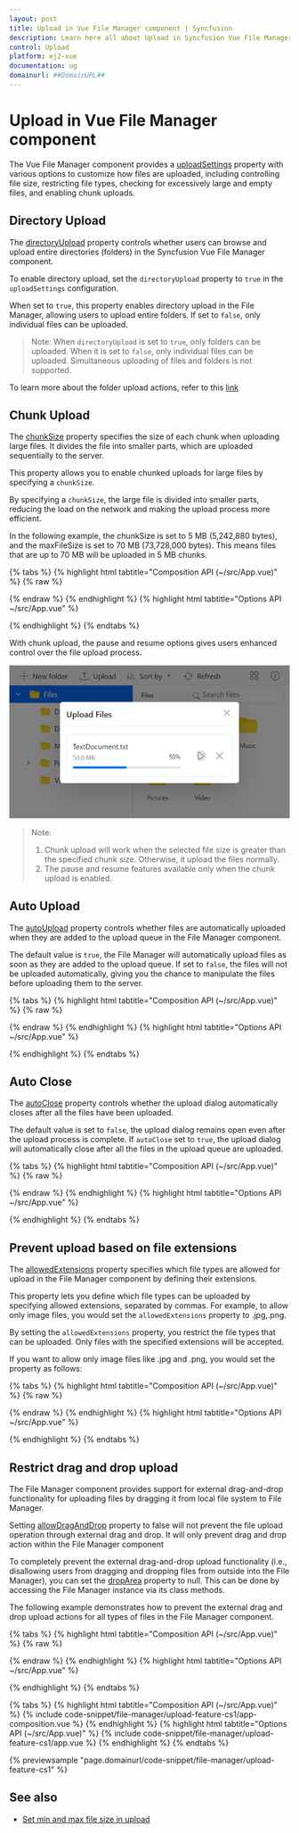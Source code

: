```yaml
---
layout: post
title: Upload in Vue File Manager component | Syncfusion
description: Learn here all about Upload in Syncfusion Vue File Manager component of Syncfusion Essential JS 2 and more.
control: Upload 
platform: ej2-vue
documentation: ug
domainurl: ##DomainURL##
---
```


# Upload in Vue File Manager component

The Vue File Manager component provides a [uploadSettings](https://ej2.syncfusion.com/vue/documentation/api/file-manager/#uploadsettings) property with various options to customize how files are uploaded, including controlling file size, restricting file types, checking for excessively large and empty files, and enabling chunk uploads.

## Directory Upload

The [directoryUpload](https://ej2.syncfusion.com/vue/documentation/api/file-manager/uploadSettingsModel/#directoryupload) property controls whether users can browse and upload entire directories (folders) in the Syncfusion Vue File Manager component. 

To enable directory upload, set the `directoryUpload` property to `true` in the `uploadSettings` configuration.

When set to `true`, this property enables directory upload in the File Manager, allowing users to upload entire folders. If set to `false`, only individual files can be uploaded. 

>Note: When `directoryUpload` is set to `true`, only folders can be uploaded. When it is set to `false`, only individual files can be uploaded. Simultaneous uploading of files and folders is not supported.

To learn more about the folder upload actions, refer to this [link](https://ej2.syncfusion.com/vue/documentation/file-manager/file-operations#folder-upload-support)

## Chunk Upload

The [chunkSize](https://ej2.syncfusion.com/vue/documentation/api/file-manager/uploadSettingsModel/#chunksize) property specifies the size of each chunk when uploading large files. It divides the file into smaller parts, which are uploaded sequentially to the server.

This property allows you to enable chunked uploads for large files by specifying a `chunkSize`.

By specifying a `chunkSize`, the large file is divided into smaller parts, reducing the load on the network and making the upload process more efficient.

In the following example, the chunkSize is set to 5 MB (5,242,880 bytes), and the maxFileSize is set to 70 MB (73,728,000 bytes). This means files that are up to 70 MB will be uploaded in 5 MB chunks.

{% tabs %}
{% highlight html tabtitle="Composition API (~/src/App.vue)" %}
{% raw %}
<script setup>
import { provide } from "vue";
import { FileManagerComponent as EjsFilemanager, DetailsView, NavigationPane, Toolbar } from "@syncfusion/ej2-vue-filemanager";

const ajaxSettings =
{
    url: "https://ej2-aspcore-service.azurewebsites.net/api/FileManager/FileOperations",
    getImageUrl: "https://ej2-aspcore-service.azurewebsites.net/api/FileManager/GetImage",
    uploadUrl: "https://ej2-aspcore-service.azurewebsites.net/api/FileManager/Upload",
    downloadUrl: "https://ej2-aspcore-service.azurewebsites.net/api/FileManager/Download"
};
provide('filemanager', [DetailsView, NavigationPane, Toolbar]);
const uploadSettings = { chunkSize: 5242880, maxFileSize: 73728000 };
</script>
{% endraw %}
{% endhighlight %}
{% highlight html tabtitle="Options API ~/src/App.vue" %}
<script>
import { FileManagerComponent, DetailsView, NavigationPane, Toolbar } from "@syncfusion/ej2-vue-filemanager";

export default {
    name: "App",
    components: {
        "ejs-filemanager":FileManagerComponent
    },
    data () {
        return {
           ajaxSettings:
            {
                url: "https://ej2-aspcore-service.azurewebsites.net/api/FileManager/FileOperations",
                getImageUrl: "https://ej2-aspcore-service.azurewebsites.net/api/FileManager/GetImage",
                uploadUrl: "https://ej2-aspcore-service.azurewebsites.net/api/FileManager/Upload",
                downloadUrl: "https://ej2-aspcore-service.azurewebsites.net/api/FileManager/Download"
            },
            uploadSettings: { chunkSize: 5242880, maxFileSize: 73728000 }    // Additional upload settings can be added here
        };
    },
    provide: {
        filemanager: [DetailsView, NavigationPane, Toolbar]
    }
}
</script>

{% endhighlight %}
{% endtabs %}

With chunk upload, the pause and resume options gives users enhanced control over the file upload process.

![Vue File Manager with chunkUpload](./images/filemanager-chunkupload.png "File Manager chunkUpload")

>Note: 
>1. Chunk upload will work when the selected file size is greater than the specified chunk size. Otherwise, it upload the files normally. 
>2. The pause and resume features available only when the chunk upload is enabled.

## Auto Upload

The [autoUpload](https://ej2.syncfusion.com/vue/documentation/api/file-manager/uploadSettingsModel/#autoupload) property controls whether files are automatically uploaded when they are added to the upload queue in the File Manager component.

The default value is `true`, the File Manager will automatically upload files as soon as they are added to the upload queue. If set to `false`, the files will not be uploaded automatically, giving you the chance to manipulate the files before uploading them to the server.

{% tabs %}
{% highlight html tabtitle="Composition API (~/src/App.vue)" %}
{% raw %}
<script setup>
import { provide } from "vue";
import { FileManagerComponent as EjsFilemanager, DetailsView, NavigationPane, Toolbar } from "@syncfusion/ej2-vue-filemanager";

const ajaxSettings =
{
    url: "https://ej2-aspcore-service.azurewebsites.net/api/FileManager/FileOperations",
    getImageUrl: "https://ej2-aspcore-service.azurewebsites.net/api/FileManager/GetImage",
    uploadUrl: "https://ej2-aspcore-service.azurewebsites.net/api/FileManager/Upload",
    downloadUrl: "https://ej2-aspcore-service.azurewebsites.net/api/FileManager/Download"
};
provide('filemanager', [DetailsView, NavigationPane, Toolbar]);
const uploadSettings = { autoUpload: false };
</script>
{% endraw %}
{% endhighlight %}
{% highlight html tabtitle="Options API ~/src/App.vue" %}
<script>
import { FileManagerComponent, DetailsView, NavigationPane, Toolbar } from "@syncfusion/ej2-vue-filemanager";

export default {
    name: "App",
    components: {
        "ejs-filemanager":FileManagerComponent
    },
    data () {
        return {
           ajaxSettings:
            {
                url: "https://ej2-aspcore-service.azurewebsites.net/api/FileManager/FileOperations",
                getImageUrl: "https://ej2-aspcore-service.azurewebsites.net/api/FileManager/GetImage",
                uploadUrl: "https://ej2-aspcore-service.azurewebsites.net/api/FileManager/Upload",
                downloadUrl: "https://ej2-aspcore-service.azurewebsites.net/api/FileManager/Download"
            },
            uploadSettings: { autoUpload: false }    // Additional upload settings can be added here
        };
    },
    provide: {
        filemanager: [DetailsView, NavigationPane, Toolbar]
    }
}
</script>

{% endhighlight %}
{% endtabs %}

## Auto Close

The [autoClose](https://ej2.syncfusion.com/vue/documentation/api/file-manager/uploadSettingsModel/#autoclose) property controls whether the upload dialog automatically closes after all the files have been uploaded.

The default value is set to `false`, the upload dialog remains open even after the upload process is complete. If `autoClose` set to `true`, the upload dialog will automatically close after all the files in the upload queue are uploaded.

{% tabs %}
{% highlight html tabtitle="Composition API (~/src/App.vue)" %}
{% raw %}
<script setup>
import { provide } from "vue";
import { FileManagerComponent as EjsFilemanager, DetailsView, NavigationPane, Toolbar } from "@syncfusion/ej2-vue-filemanager";

const ajaxSettings =
{
    url: "https://ej2-aspcore-service.azurewebsites.net/api/FileManager/FileOperations",
    getImageUrl: "https://ej2-aspcore-service.azurewebsites.net/api/FileManager/GetImage",
    uploadUrl: "https://ej2-aspcore-service.azurewebsites.net/api/FileManager/Upload",
    downloadUrl: "https://ej2-aspcore-service.azurewebsites.net/api/FileManager/Download"
};
provide('filemanager', [DetailsView, NavigationPane, Toolbar]);
const uploadSettings = { autoClose: false };
</script>
{% endraw %}
{% endhighlight %}
{% highlight html tabtitle="Options API ~/src/App.vue" %}
<script>
import { FileManagerComponent, DetailsView, NavigationPane, Toolbar } from "@syncfusion/ej2-vue-filemanager";

export default {
    name: "App",
    components: {
        "ejs-filemanager":FileManagerComponent
    },
    data () {
        return {
           ajaxSettings:
            {
                url: "https://ej2-aspcore-service.azurewebsites.net/api/FileManager/FileOperations",
                getImageUrl: "https://ej2-aspcore-service.azurewebsites.net/api/FileManager/GetImage",
                uploadUrl: "https://ej2-aspcore-service.azurewebsites.net/api/FileManager/Upload",
                downloadUrl: "https://ej2-aspcore-service.azurewebsites.net/api/FileManager/Download"
            },
            uploadSettings: { autoClose: false }    // Additional upload settings can be added here
        };
    },
    provide: {
        filemanager: [DetailsView, NavigationPane, Toolbar]
    }
}
</script>

{% endhighlight %}
{% endtabs %}

## Prevent upload based on file extensions

The [allowedExtensions](https://ej2.syncfusion.com/vue/documentation/api/file-manager/uploadSettingsModel/#allowedextensions) property specifies which file types are allowed for upload in the File Manager component by defining their extensions.

This property lets you define which file types can be uploaded by specifying allowed extensions, separated by commas. For example, to allow only image files, you would set the `allowedExtensions` property to .jpg,.png.

By setting the `allowedExtensions` property, you restrict the file types that can be uploaded. Only files with the specified extensions will be accepted.

If you want to allow only image files like .jpg and .png, you would set the property as follows:

{% tabs %}
{% highlight html tabtitle="Composition API (~/src/App.vue)" %}
{% raw %}
<script setup>
import { provide } from "vue";
import { FileManagerComponent as EjsFilemanager, DetailsView, NavigationPane, Toolbar } from "@syncfusion/ej2-vue-filemanager";

const ajaxSettings =
{
    url: "https://ej2-aspcore-service.azurewebsites.net/api/FileManager/FileOperations",
    getImageUrl: "https://ej2-aspcore-service.azurewebsites.net/api/FileManager/GetImage",
    uploadUrl: "https://ej2-aspcore-service.azurewebsites.net/api/FileManager/Upload",
    downloadUrl: "https://ej2-aspcore-service.azurewebsites.net/api/FileManager/Download"
};
provide('filemanager', [DetailsView, NavigationPane, Toolbar]);
const uploadSettings = { allowedExtensions: '.jpg,.png'};
</script>
{% endraw %}
{% endhighlight %}
{% highlight html tabtitle="Options API ~/src/App.vue" %}
<script>
import { FileManagerComponent, DetailsView, NavigationPane, Toolbar } from "@syncfusion/ej2-vue-filemanager";

export default {
    name: "App",
    components: {
        "ejs-filemanager":FileManagerComponent
    },
    data () {
        return {
           ajaxSettings:
            {
                url: "https://ej2-aspcore-service.azurewebsites.net/api/FileManager/FileOperations",
                getImageUrl: "https://ej2-aspcore-service.azurewebsites.net/api/FileManager/GetImage",
                uploadUrl: "https://ej2-aspcore-service.azurewebsites.net/api/FileManager/Upload",
                downloadUrl: "https://ej2-aspcore-service.azurewebsites.net/api/FileManager/Download"
            },
            uploadSettings: { allowedExtensions: '.jpg,.png' }    // Additional upload settings can be added here
        };
    },
    provide: {
        filemanager: [DetailsView, NavigationPane, Toolbar]
    }
}
</script>

{% endhighlight %}
{% endtabs %}

## Restrict drag and drop upload

The File Manager component provides support for external drag-and-drop functionality for uploading files by dragging it from local file system to File Manager.

Setting [allowDragAndDrop](https://ej2.syncfusion.com/vue/angular/documentation/api/file-manager#allowdraganddrop) property to false will not prevent the file upload operation through external drag and drop. It will only prevent drag and drop action within the File Manager component

To completely prevent the external drag-and-drop upload functionality (i.e., disallowing users from dragging and dropping files from outside into the File Manager), you can set the [dropArea](https://ej2.syncfusion.com/vue/documentation/api/uploader#droparea) property to null. This can be done by accessing the File Manager instance via its class methods.

The following example demonstrates how to prevent the external drag and drop upload actions for all types of files in the File Manager component.

{% tabs %}
{% highlight html tabtitle="Composition API (~/src/App.vue)" %}
{% raw %}
<script setup>
import { provide } from "vue";
import { FileManagerComponent as EjsFilemanager, DetailsView, NavigationPane, Toolbar } from "@syncfusion/ej2-vue-filemanager";

const ajaxSettings =
{
    url: "https://ej2-aspcore-service.azurewebsites.net/api/FileManager/FileOperations",
    getImageUrl: "https://ej2-aspcore-service.azurewebsites.net/api/FileManager/GetImage",
    uploadUrl: "https://ej2-aspcore-service.azurewebsites.net/api/FileManager/Upload",
    downloadUrl: "https://ej2-aspcore-service.azurewebsites.net/api/FileManager/Download"
};
provide('filemanager', [DetailsView, NavigationPane, Toolbar]);
const uploadSettings = { minFileSize: 120 };
const file_instance = ref(null);
const onCreated = function () {
    file_instance.uploadObj.dropArea = null; // Restrict file uploads by dragging them from the local file system to the File Manager.
};
</script>
{% endraw %}
{% endhighlight %}
{% highlight html tabtitle="Options API ~/src/App.vue" %}
<script>
import { FileManagerComponent, DetailsView, NavigationPane, Toolbar } from "@syncfusion/ej2-vue-filemanager";

export default {
    name: "App",
    components: {
        "ejs-filemanager":FileManagerComponent
    },
    data () {
        return {
           ajaxSettings:
            {
                url: "https://ej2-aspcore-service.azurewebsites.net/api/FileManager/FileOperations",
                getImageUrl: "https://ej2-aspcore-service.azurewebsites.net/api/FileManager/GetImage",
                uploadUrl: "https://ej2-aspcore-service.azurewebsites.net/api/FileManager/Upload",
                downloadUrl: "https://ej2-aspcore-service.azurewebsites.net/api/FileManager/Download"
            },
            uploadSettings: { minFileSize: 120 }    // Additional upload settings can be added here
        };
    },
    provide: {
        filemanager: [DetailsView, NavigationPane, Toolbar]
    },
    methods: {
        onCreated: function(){
            this.$refs.file_instance.uploadObj.dropArea = null; // Restrict file uploads by dragging them from the local file system to the File Manager.
        }
    }
}
</script>

{% endhighlight %}
{% endtabs %}


{% tabs %}
{% highlight html tabtitle="Composition API (~/src/App.vue)" %}
{% include code-snippet/file-manager/upload-feature-cs1/app-composition.vue %}
{% endhighlight %}
{% highlight html tabtitle="Options API (~/src/App.vue)" %}
{% include code-snippet/file-manager/upload-feature-cs1/app.vue %}
{% endhighlight %}
{% endtabs %}
        
{% previewsample "page.domainurl/code-snippet/file-manager/upload-feature-cs1" %}

## See also

* [Set min and max file size in upload](https://ej2.syncfusion.com/vue/documentation/file-manager/customization#upload-customization)
